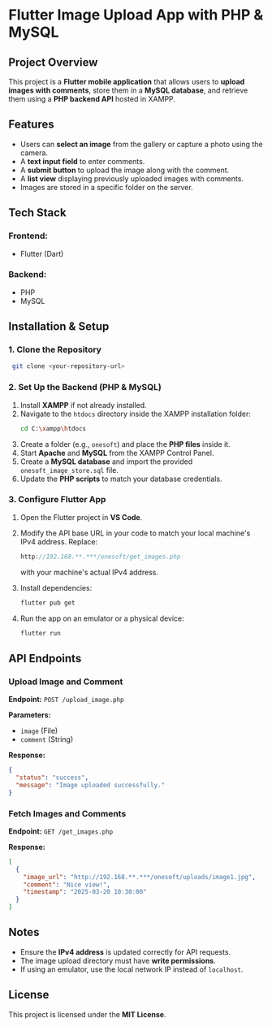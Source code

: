 # Flutter Image Upload App with PHP & MySQL

## Project Overview
This project is a **Flutter mobile application** that allows users to **upload images with comments**, store them in a **MySQL database**, and retrieve them using a **PHP backend API** hosted in XAMPP.

## Features
- Users can **select an image** from the gallery or capture a photo using the camera.
- A **text input field** to enter comments.
- A **submit button** to upload the image along with the comment.
- A **list view** displaying previously uploaded images with comments.
- Images are stored in a specific folder on the server.

## Tech Stack
### Frontend:
- Flutter (Dart)

### Backend:
- PHP
- MySQL

## Installation & Setup
### 1. Clone the Repository
```bash
 git clone <your-repository-url>
```

### 2. Set Up the Backend (PHP & MySQL)
1. Install **XAMPP** if not already installed.
2. Navigate to the `htdocs` directory inside the XAMPP installation folder:
   ```bash
   cd C:\xampp\htdocs
   ```
3. Create a folder (e.g., `onesoft`) and place the **PHP files** inside it.
4. Start **Apache** and **MySQL** from the XAMPP Control Panel.
5. Create a **MySQL database** and import the provided `onesoft_image_store.sql` file.
6. Update the **PHP scripts** to match your database credentials.

### 3. Configure Flutter App
1. Open the Flutter project in **VS Code**.
2. Modify the API base URL in your code to match your local machine's IPv4 address. Replace:
   ```dart
   http://192.168.**.***/onesoft/get_images.php
   ```
   with your machine's actual IPv4 address.

3. Install dependencies:
   ```bash
   flutter pub get
   ```
4. Run the app on an emulator or a physical device:
   ```bash
   flutter run
   ```

## API Endpoints
### Upload Image and Comment
**Endpoint:** `POST /upload_image.php`

**Parameters:**
- `image` (File)
- `comment` (String)

**Response:**
```json
{
  "status": "success",
  "message": "Image uploaded successfully."
}
```

### Fetch Images and Comments
**Endpoint:** `GET /get_images.php`

**Response:**
```json
[
  {
    "image_url": "http://192.168.**.***/onesoft/uploads/image1.jpg",
    "comment": "Nice view!",
    "timestamp": "2025-03-20 10:30:00"
  }
]
```

## Notes
- Ensure the **IPv4 address** is updated correctly for API requests.
- The image upload directory must have **write permissions**.
- If using an emulator, use the local network IP instead of `localhost`.

## License
This project is licensed under the **MIT License**.

